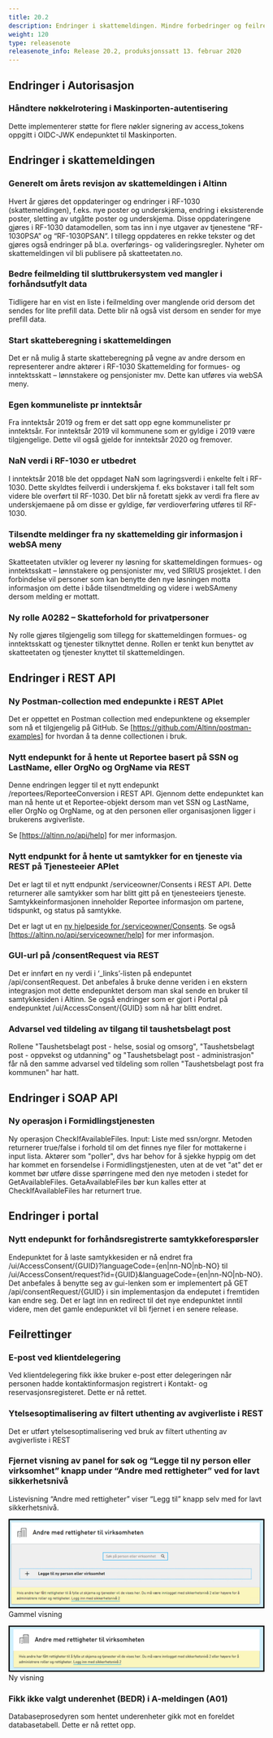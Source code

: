 ```yaml
---
title: 20.2
description: Endringer i skattemeldingen. Mindre forbedringer og feilrettinger
weight: 120
type: releasenote
releasenote_info: Release 20.2, produksjonssatt 13. februar 2020
---
```


## Endringer i Autorisasjon

### Håndtere nøkkelrotering i Maskinporten-autentisering

Dette implementerer støtte for flere nøkler signering av access_tokens oppgitt i OIDC-JWK endepunktet til Maskinporten.

## Endringer i skattemeldingen

### Generelt om årets revisjon av skattemeldingen i Altinn

Hvert år gjøres det oppdateringer og endringer i RF-1030 (skattemeldingen), f.eks. nye poster og underskjema, endring i eksisterende poster, sletting av utgåtte poster og underskjema. Disse oppdateringene gjøres i RF-1030 datamodellen, som tas inn i nye utgaver av tjenestene “RF-1030PSA” og “RF-1030PSAN”. I tillegg oppdateres en rekke tekster og det gjøres også endringer på bl.a. overførings- og valideringsregler. Nyheter om skattemeldingen vil bli publisere på skatteetaten.no.

### Bedre feilmelding til sluttbrukersystem ved mangler i forhåndsutfylt data

Tidligere har en vist en liste i feilmelding over manglende orid dersom det sendes for lite prefill data. Dette blir nå også vist dersom en sender for mye prefill data.

### Start skatteberegning i skattemeldingen

Det er nå mulig å starte skatteberegning på vegne av andre dersom en representerer andre aktører i RF-1030 Skattemelding for formues- og inntektsskatt – lønnstakere og pensjonister mv. Dette kan utføres via webSA meny.

### Egen kommuneliste pr inntektsår

Fra inntektsår 2019 og frem er det satt opp egne kommunelister pr inntektsår. For inntektsår 2019 vil kommunene som er gyldige i 2019 være tilgjengelige. Dette vil også gjelde for inntektsår 2020 og fremover.

### NaN verdi i RF-1030 er utbedret

I inntektsår 2018 ble det oppdaget NaN som lagringsverdi i enkelte felt i RF-1030. Dette skyldtes feilverdi i underskjema f. eks bokstaver i tall felt som videre ble overført til RF-1030. Det blir nå foretatt sjekk av verdi fra flere av underskjemaene på om disse er gyldige, før verdioverføring utføres til RF-1030.

### Tilsendte meldinger fra ny skattemelding gir informasjon i webSA meny

Skatteetaten utvikler og leverer ny løsning for skattemeldingen formues- og inntektsskatt – lønnstakere og pensjonister mv, ved SIRIUS prosjektet. I den forbindelse vil personer som kan benytte den nye løsningen motta informasjon om dette i både tilsendtmelding og videre i webSAmeny dersom melding er mottatt.

### Ny rolle A0282 – Skatteforhold for privatpersoner

Ny rolle gjøres tilgjengelig som tillegg for skattemeldingen formues- og inntektsskatt og tjenester tilknyttet denne. Rollen er tenkt kun benyttet av skatteetaten og tjenester knyttet til skattemeldingen.

## Endringer i REST API

### Ny Postman-collection med endepunkte i REST APIet

Det er oppettet en Postman collection med endepunktene og eksempler som nå et tilgjengelig på GitHub. Se [https://github.com/Altinn/postman-examples] for hvordan å ta denne collectionen i bruk.

### Nytt endepunkt for å hente ut Reportee basert på SSN og LastName, eller OrgNo og OrgName via REST

Denne endringen legger til et nytt endepunkt /reportees/ReporteeConversion i REST API. Gjennom dette endepunktet kan man nå hente ut et Reportee-objekt dersom man vet SSN og LastName, eller OrgNo og OrgName, og at den personen eller organisasjonen ligger i brukerens avgiverliste.

Se [https://altinn.no/api/help] for mer informasjon.

### Nytt endpunkt for å hente ut samtykker for en tjeneste via REST på Tjenesteeier APIet

Det er lagt til et nytt endpunkt /serviceowner/Consents i REST API. Dette returnerer alle samtykker som har blitt gitt på en tjenesteeiers tjeneste. Samtykkeinformasjonen inneholder Reportee informasjon om partene, tidspunkt, og status på samtykke.

Det er lagt ut en [ny hjelpeside for /serviceowner/Consents](../../../../api/tjenesteeiere/rest/autorisasjon/samtykke-liste/). Se også [https://altinn.no/api/serviceowner/help] for mer informasjon.

### GUI-url på /consentRequest via REST

Det er innført en ny verdi i ‘_links’-listen på endepuntet /api/consentRequest. Det anbefales å bruke denne veriden i en ekstern integrasjon mot dette endepunktet dersom man skal sende en bruker til samtykkesiden i Altinn. Se også endringer som er gjort i Portal på endepunktet /ui/AccessConsent/{GUID} som nå har blitt endret.

### Advarsel ved tildeling av tilgang til taushetsbelagt post

Rollene "Taushetsbelagt post - helse, sosial og omsorg", "Taushetsbelagt post - oppvekst og utdanning" og "Taushetsbelagt post - administrasjon" får nå den samme advarsel ved tildeling som rollen "Taushetsbelagt post fra kommunen" har hatt.

## Endringer i SOAP API

### Ny operasjon i Formidlingstjenesten

Ny operasjon CheckIfAvailableFiles. Input: Liste med ssn/orgnr. Metoden returnerer true/false i forhold til om det finnes nye filer for mottakerne i input lista. Aktører som "poller", dvs har behov for å sjekke hyppig om det har kommet en forsendelse i Formidlingstjenesten, uten at de vet "at" det er kommet bør utføre disse spørringene med den nye metoden i stedet for GetAvailableFiles. GetaAvailableFiles bør kun kalles etter at CheckIfAvailableFiles har returnert true.

## Endringer i portal

### Nytt endepunkt for forhåndsregistrerte samtykkeforespørsler

Endepunktet for å laste samtykkesiden er nå endret fra /ui/AccessConsent/{GUID}?languageCode={en|nn-NO|nb-NO} til /ui/AccessConsent/request?id={GUID}&languageCode={en|nn-NO|nb-NO}. Det anbefales å benytte seg av gui-lenken som er implementert på GET /api/consentRequest/{GUID} i sin implementasjon da endeputet i fremtiden kan endre seg. Det er lagt inn en redirect til det nye endepunktet inntil videre, men det gamle endepunktet vil bli fjernet i en senere release.

## Feilrettinger

### E-post ved klientdelegering

Ved klientdelegering fikk ikke bruker e-post etter delegeringen når personen hadde kontaktinformasjon registrert i Kontakt- og reservasjonsregisteret. Dette er nå rettet.

### Ytelsesoptimalisering av filtert uthenting av avgiverliste i REST

Det er utført ytelsesoptimalisering ved bruk av filtert uthenting av avgiverliste i REST

### Fjernet visning av panel for søk og “Legge til ny person eller virksomhet” knapp under “Andre med rettigheter” ved for lavt sikkerhetsnivå

Listevisning “Andre med rettigheter” viser “Legg til” knapp selv med for lavt sikkerhetsnivå.

![Gammel visning](AndreMedRettigheterGammel.png "Gammel visning")
 Gammel visning

![Gammel visning](AndreMedRettigheterNy.png "Ny visning")
Ny visning

### Fikk ikke valgt underenhet (BEDR) i A-meldingen (A01)

Databaseprosedyren som hentet underenheter gikk mot en foreldet databasetabell. Dette er nå rettet opp.
